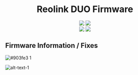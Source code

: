 <h1 align="center">Reolink DUO Firmware</h1>

<p align="center">
  <a href="#"><img src="https://img.shields.io/badge/date-01/08/2022-green?style=flat-square&logo=appveyor"></a>
  <a href="#"><img src="https://img.shields.io/badge/firmware-unreleased-orange?style=flat-square&logo=appveyor"></a><br>
  <a href="#"><img src="https://img.shields.io/badge/version-v3.0.0.804_22011737-blue?style=flat-square&logo=appveyor"></a>
  <a href="#"><img src="https://img.shields.io/badge/details-IPC_528B174MPS19E1W02100000001-red?style=flat-square&logo=appveyor"></a><br>
</p>

## Firmware Information / Fixes

![#903fe3](https://placehold.it/15/903fe3/000000?text=+) 1 <br />

![alt-text-1](# "title-1")
